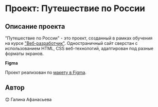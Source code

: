 # Проект: Путешествие по России

## Описание проекта

"Путешествие по России" - это проект, созданный в рамках обучения на курсе ["Веб-разработчик"](https://practicum.yandex.ru/web/). Одностраничный сайт сверстан с использованием HTML, CSS веб-технологий, адаптирован под разные форматы экранов.

**Figma**

Проект реализован по [макету в Figma](https://www.figma.com/file/5S2WSbEFL6awjVWJ0NWL8Q/Sprint-3_-Russia-_-desktop-mobile?node-id=28503%3A0).

## Автор

:blush: Галина Афанасьева
